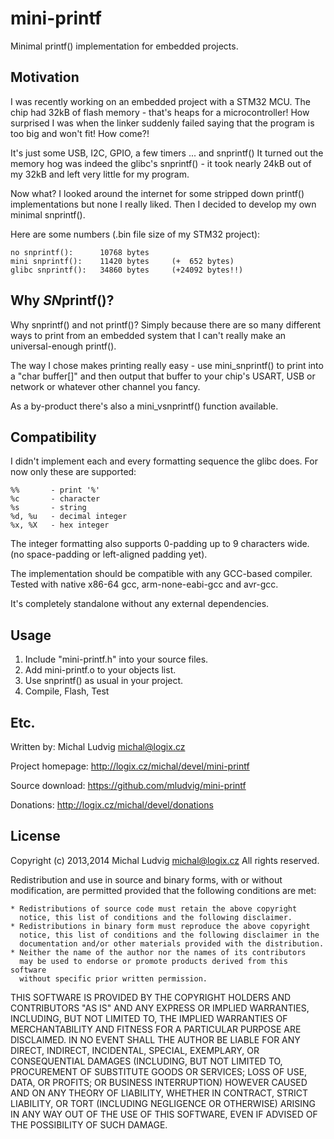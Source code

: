 mini-printf
===========

Minimal printf() implementation for embedded projects.

Motivation
----------

I was recently working on an embedded project with a STM32 MCU.
The chip had 32kB of flash memory - that's heaps for a microcontroller!
How surprised I was when the linker suddenly failed saying that
the program is too big and won't fit! How come?!

It's just some USB, I2C, GPIO, a few timers ... and snprintf()
It turned out the memory hog was indeed the glibc's snprintf() - it
took nearly 24kB out of my 32kB and left very little for my program.

Now what? I looked around the internet for some stripped down
printf() implementations but none I really liked. Then I decided
to develop my own minimal snprintf().

Here are some numbers (.bin file size of my STM32 project):

    no snprintf():      10768 bytes
    mini snprintf():    11420 bytes     (+  652 bytes)
    glibc snprintf():   34860 bytes     (+24092 bytes!!)

Why *SN*printf()?
-----------------

Why snprintf() and not printf()? Simply because there are so many
different ways to print from an embedded system that I can't really
make an universal-enough printf().

The way I chose makes printing really easy - use mini\_snprintf()
to print into a "char buffer[]" and then output that buffer to your
chip's USART, USB or network or whatever other channel you fancy.

As a by-product there's also a mini\_vsnprintf() function available.

Compatibility
-------------

I didn't implement each and every formatting sequence the glibc does.
For now only these are supported:

    %%       - print '%'
    %c       - character
    %s       - string
    %d, %u   - decimal integer
    %x, %X   - hex integer

The integer formatting also supports 0-padding up to 9 characters wide.
(no space-padding or left-aligned padding yet).

The implementation should be compatible with any GCC-based compiler.
Tested with native x86-64 gcc, arm-none-eabi-gcc and avr-gcc.

It's completely standalone without any external dependencies.

Usage
-----

1. Include "mini-printf.h" into your source files.
2. Add mini-printf.o to your objects list.
3. Use snprintf() as usual in your project.
4. Compile, Flash, Test

Etc.
----

Written by:
	Michal Ludvig <michal@logix.cz>

Project homepage:
	http://logix.cz/michal/devel/mini-printf

Source download:
	https://github.com/mludvig/mini-printf

Donations:
	http://logix.cz/michal/devel/donations

License
-------
Copyright (c) 2013,2014 Michal Ludvig <michal@logix.cz>
All rights reserved.

Redistribution and use in source and binary forms, with or without
modification, are permitted provided that the following conditions are met:

    * Redistributions of source code must retain the above copyright
      notice, this list of conditions and the following disclaimer.
    * Redistributions in binary form must reproduce the above copyright
      notice, this list of conditions and the following disclaimer in the
      documentation and/or other materials provided with the distribution.
    * Neither the name of the author nor the names of its contributors
      may be used to endorse or promote products derived from this software
      without specific prior written permission.

THIS SOFTWARE IS PROVIDED BY THE COPYRIGHT HOLDERS AND CONTRIBUTORS "AS IS" AND
ANY EXPRESS OR IMPLIED WARRANTIES, INCLUDING, BUT NOT LIMITED TO, THE IMPLIED
WARRANTIES OF MERCHANTABILITY AND FITNESS FOR A PARTICULAR PURPOSE ARE
DISCLAIMED. IN NO EVENT SHALL THE AUTHOR BE LIABLE FOR ANY
DIRECT, INDIRECT, INCIDENTAL, SPECIAL, EXEMPLARY, OR CONSEQUENTIAL DAMAGES
(INCLUDING, BUT NOT LIMITED TO, PROCUREMENT OF SUBSTITUTE GOODS OR SERVICES;
LOSS OF USE, DATA, OR PROFITS; OR BUSINESS INTERRUPTION) HOWEVER CAUSED AND
ON ANY THEORY OF LIABILITY, WHETHER IN CONTRACT, STRICT LIABILITY, OR TORT
(INCLUDING NEGLIGENCE OR OTHERWISE) ARISING IN ANY WAY OUT OF THE USE OF THIS
SOFTWARE, EVEN IF ADVISED OF THE POSSIBILITY OF SUCH DAMAGE.
